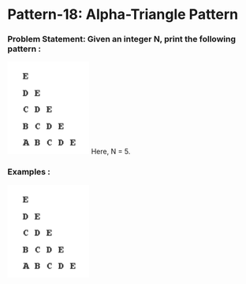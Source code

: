 # Pattern-18: Alpha-Triangle Pattern

### Problem Statement: Given an integer N, print the following pattern : 

<img src="../assets/Pic-35.png" />
Here, N = 5.

### Examples : 
<img src="../assets/Pic-35.png" />